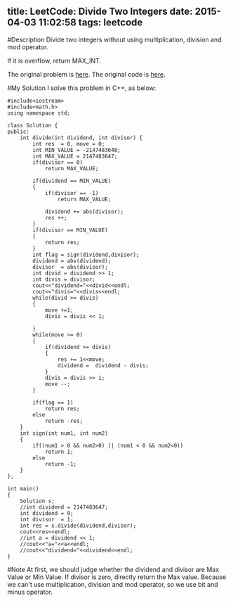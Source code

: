 title: LeetCode: Divide Two Integers
date: 2015-04-03 11:02:58
tags: leetcode
---

#Description
Divide two integers without using multiplication, division and mod operator.

If it is overflow, return MAX_INT.

The original problem is [here](https://leetcode.com/problems/divide-two-integers/ "Problem").
The original code is [here](https://github.com/shuaijiang/LeetCode/blob/master/DivideTwoIntegers.cpp "Code").

<!--more-->

#My Solution
I solve this problem in C++, as below:
	
	#include<iostream>
	#include<math.h>
	using namespace std;
	
	class Solution {
	public:
	    int divide(int dividend, int divisor) {
	        int res  = 0, move = 0;
	        int MIN_VALUE = -2147483648;
	        int MAX_VALUE = 2147483647;
	        if(divisor == 0)
	        	return MAX_VALUE;
	        
	        if(dividend == MIN_VALUE)
	        {
	        	if(divisor == -1)
	        		return MAX_VALUE;
	        	
				dividend += abs(divisor);
				res ++; 
	        }
	        if(divisor == MIN_VALUE)  
		    {  
		        return res;  
		    }  
	        int flag = sign(dividend,divisor);
	        dividend = abs(dividend);
	        divisor  = abs(divisor);
	        int divid = dividend >> 1;
	        int divis = divisor;
			cout<<"dividend="<<divid<<endl;
			cout<<"divis="<<divis<<endl;
			while(divid >= divis)
			{
				move +=1;
				divis = divis << 1; 
				
			}
			while(move >= 0)
			{
				if(dividend >= divis)
				{
					res += 1<<move;
					dividend =  dividend - divis;
				} 
				divis = divis >> 1;
				move --;
			}
	
			if(flag == 1)
				return res;
			else
				return -res;
	    }
	    int sign(int num1, int num2)
	    {
	    	if((num1 > 0 && num2>0) || (num1 < 0 && num2<0))
	    		return 1;
	    	else
	    		return -1;
	    }
	};
	
	int main()
	{
		Solution s;
		//int dividend = 2147483647;
		int dividend = 9;
		int divisor  = 1;
		int res = s.divide(dividend,divisor);
		cout<<res<<endl;
		//int a = dividend << 1;
		//cout<<"a="<<a<<endl;
		//cout<<"dividend="<<dividend<<endl;
	}

#Note
At first, we should judge whether the dividend and divisor are Max Value or Min Value. If divisor is zero, directly return the Max value.
Because we can't use multiplication, division and mod operator, so we use bit and minus operator. 